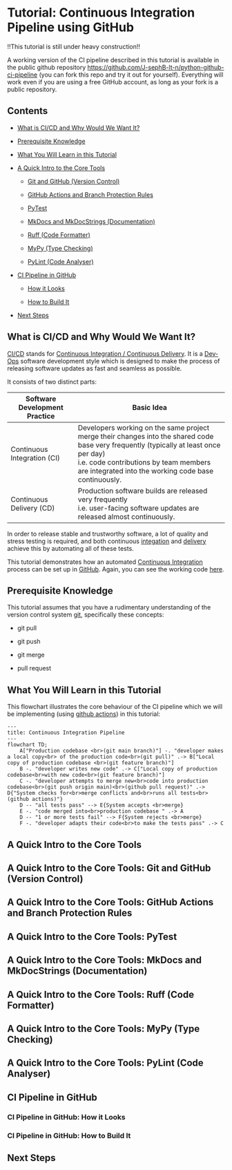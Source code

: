 
# Tutorial: Continuous Integration Pipeline using GitHub

!!This tutorial is still under heavy construction!!

A working version of the CI pipeline described in this tutorial is available in the public github repository https://github.com/J-sephB-lt-n/python-github-ci-pipeline (you can fork this repo and try it out for yourself). Everything will work even if you are using a free GitHub account, as long as your fork is a public repository. 

## Contents 

* [What is CI/CD and Why Would We Want It?](#what-is-cicd-and-why-would-we-want-it)

* [Prerequisite Knowledge](#prerequisite-knowledge)

* [What You Will Learn in this Tutorial](#what-you-will-learn-in-this-tutorial)

* [A Quick Intro to the Core Tools](#a-quick-intro-to-the-core-tools)

    - [Git and GitHub (Version Control)](#git-and-github-version-control)

    - [GitHub Actions and Branch Protection Rules](#github-actions-and-branch-protection-rules)

    - [PyTest](#pytest)

    - [MkDocs and MkDocStrings (Documentation)](#mkdocs-and-mkdocstrings-documentation)

    - [Ruff (Code Formatter)](#ruff-code-formatter)

    - [MyPy (Type Checking)](#mypy-type-checking)

    - [PyLint (Code Analyser)](#pylint-code-analyser)

* [CI Pipeline in GitHub](#ci-pipeline-in-github)

    - [How it Looks](#ci-pipeline-in-github-how-it-looks)

    - [How to Build It](#ci-pipeline-in-github-how-to-build-it)

* [Next Steps](#next-steps)

## What is CI/CD and Why Would We Want It?

[CI/CD](https://en.wikipedia.org/wiki/CI/CD) stands for [Continuous Integration / Continuous Delivery](https://en.wikipedia.org/wiki/CI/CD). It is a [Dev-Ops](https://en.wikipedia.org/wiki/DevOps) software development style which is designed to make the process of releasing software updates as fast and seamless as possible. 

It consists of two distinct parts:

| Software Development Practice | Basic Idea
|-------------------------------|--------------------------------------------------------------------------------------------------------------------------------
| <a id=ci>Continuous Integration</a> (CI)   | Developers working on the same project merge their changes into the shared code base very frequently (typically at least once per day) <br>i.e. code contributions by team members are integrated into the working code base continuously.
| <a id=cd>Continuous Delivery</a> (CD)      | Production software builds are released very frequently <br> i.e. user-facing software updates are released almost continuously.

In order to release stable and trustworthy software, a lot of quality and stress testing is required, and both continuous [integation](#c1) and [delivery](#cd) achieve this by automating all of these tests.

This tutorial demonstrates how an automated [Continuous Integration](https://en.wikipedia.org/wiki/Continuous_integration) process can be set up in [GitHub](https://github.com). Again, you can see the working code [here](https://github.com/J-sephB-lt-n/python-github-ci-pipeline).

## Prerequisite Knowledge

This tutorial assumes that you have a rudimentary understanding of the version control system [git](https://git-scm.com), specifically these concepts:

* git pull

* git push

* git merge

* pull request

## What You Will Learn in this Tutorial
This flowchart illustrates the core behaviour of the CI pipeline which we will be implementing (using [github actions](https://docs.github.com/en/actions)) in this tutorial:

```mermaid
---
title: Continuous Integration Pipeline
---
flowchart TD;
    A["Production codebase <br>(git main branch)"] -. "developer makes a local copy<br> of the production code<br>(git pull)" .-> B["Local copy of production codebase <br>(git feature branch)"]
    B -. "developer writes new code" .-> C["Local copy of production codebase<br>with new code<br>(git feature branch)"]
    C -. "developer attempts to merge new<br>code into production codebase<br>(git push origin main)<br>(github pull request)" .-> D{"System checks for<br>merge conflicts and<br>runs all tests<br>(github actions)"}
    D -- "all tests pass" --> E{System accepts <br>merge}
    E -. "code merged into<br>production codebase " .-> A
    D -- "1 or more tests fail" --> F{System rejects <br>merge}
    F -. "developer adapts their code<br>to make the tests pass" .-> C
```

## A Quick Intro to the Core Tools

## A Quick Intro to the Core Tools: Git and GitHub (Version Control)

## A Quick Intro to the Core Tools: GitHub Actions and Branch Protection Rules

## A Quick Intro to the Core Tools: PyTest

## A Quick Intro to the Core Tools: MkDocs and MkDocStrings (Documentation)

## A Quick Intro to the Core Tools: Ruff (Code Formatter)

## A Quick Intro to the Core Tools: MyPy (Type Checking)

## A Quick Intro to the Core Tools: PyLint (Code Analyser)

## CI Pipeline in GitHub

### CI Pipeline in GitHub: How it Looks

### CI Pipeline in GitHub: How to Build It

## Next Steps